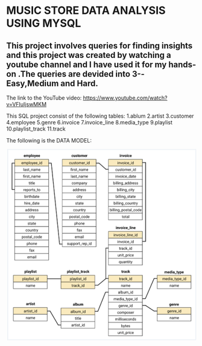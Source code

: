 # MUSIC STORE DATA ANALYSIS USING MYSQL

## This project involves queries for finding insights and this project was created by watching a youtube channel and I have used it for my hands-on .The queries are devided into 3--Easy,Medium and Hard.

The link to the YouTube video: https://www.youtube.com/watch?v=VFIuIjswMKM

This SQL project consist of the following tables:
1.ablum
2.artist
3.customer
4.employee
5.genre
6.invoice
7.invoice_line
8.media_type
9.playlist
10.playlist_track
11.track

The following is the DATA MODEL:

![Image Alt](https://github.com/aksharaanil-1/Music_Data_Analysis/blob/c7587215334466c1ac0af67733bbe5f60c7ecc39/schema_diagram.png)
